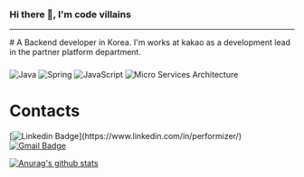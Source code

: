 ### Hi there 👋, I'm code villains
<hr>
# A Backend developer in Korea. I'm works at kakao as a development lead in the partner platform department.

<h3></h3>

![Java](https://img.shields.io/badge/Java-007396.svg?&style=for-the-badge&logo=Java&logoColor=white)
![Spring](https://img.shields.io/badge/Spring-6DB33F.svg?&style=for-the-badge&logo=Spring&logoColor=white)
![JavaScript](https://img.shields.io/badge/JavaScript-F7DF1E.svg?&style=for-the-badge&logo=JavaScript&logoColor=white)
![Micro Services Architecture](https://img.shields.io/badge/-Micro%20Services%20Architecture-blue?&style=for-the-badge&logo=MSA&logoColor=#FF9900)



# Contacts  
[![Linkedin Badge](https://img.shields.io/badge/-LinkedIn-blue?style=flat-square&logo=Linkedin&logoColor=white&link=[https://www.linkedin.com/in/seong-yun-byeon-8183a8113](https://www.linkedin.com/in/performizer/)/)](https://www.linkedin.com/in/performizer/)
[![Gmail Badge](https://img.shields.io/badge/Gmail-d14836?style=flat-square&logo=Gmail&logoColor=white&link=mailto:villainscode@gmail.com)](mailto:villainscode@gmail.com)




<!--
**gliderwiki/gliderwiki** is a ✨ _special_ ✨ repository because its `README.md` (this file) appears on your GitHub profile.

Here are some ideas to get you started:	

- 🔭 I’m currently working on ...
- 🌱 I’m currently learning ...
- 👯 I’m looking to collaborate on ...
- 🤔 I’m looking for help with ...
- 💬 Ask me about ...
- 📫 How to reach me: ...
- 😄 Pronouns: ...
- ⚡ Fun fact: ...
-->

  [![Anurag's github stats](https://github-readme-stats.vercel.app/api?username=gliderwiki)](https://github.com/gliderwiki/github-readme-stats)
